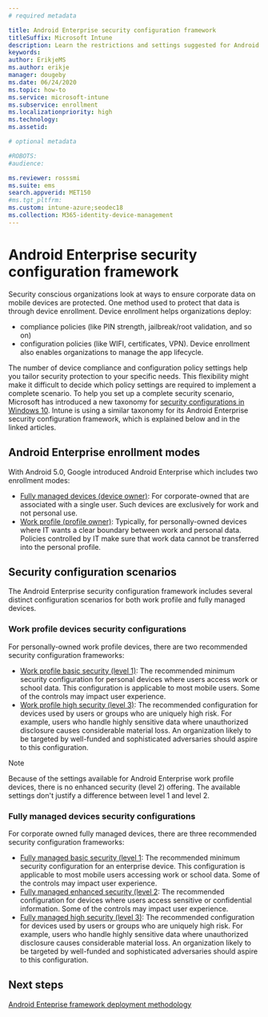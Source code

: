 ```yaml
---
# required metadata

title: Android Enterprise security configuration framework
titleSuffix: Microsoft Intune
description: Learn the restrictions and settings suggested for Android Enterprise device basic and high security.
keywords:
author: ErikjeMS
ms.author: erikje
manager: dougeby
ms.date: 06/24/2020
ms.topic: how-to
ms.service: microsoft-intune
ms.subservice: enrollment
ms.localizationpriority: high
ms.technology:
ms.assetid: 

# optional metadata

#ROBOTS:
#audience:

ms.reviewer: rosssmi
ms.suite: ems
search.appverid: MET150
#ms.tgt_pltfrm:
ms.custom: intune-azure;seodec18
ms.collection: M365-identity-device-management
---
```


# Android Enterprise security configuration framework

Security conscious organizations look at ways to ensure corporate data on mobile devices are protected. One method used to protect that data is through device enrollment. Device enrollment helps organizations deploy:
- compliance policies (like PIN strength, jailbreak/root validation, and so on)
- configuration policies (like WIFI, certificates, VPN).
Device enrollment also enables organizations to manage the app lifecycle.

The number of device compliance and configuration policy settings help you tailor security protection to your specific needs. This flexibility might make it difficult to decide which policy settings are required to implement a complete scenario. To help you set up a complete security scenario, Microsoft has introduced a new taxonomy for [security configurations in Windows 10](http://aka.ms/secconframework). Intune is using a similar taxonomy for its Android Enterprise security configuration framework, which is explained below and in the linked articles. 

## Android Enterprise enrollment modes

With Android 5.0, Google introduced Android Enterprise which includes two  enrollment modes:
- [Fully managed devices (device owner)](android-fully-managed-enroll.md): For corporate-owned that are associated with a single user. Such devices are  exclusively for work and not personal use.
- [Work profile (profile owner)](android-work-profile-enroll.md): Typically, for personally-owned devices where IT wants a clear boundary between work and personal data. Policies controlled by IT make sure that work data cannot be transferred into the personal profile.

## Security configuration scenarios

The Android Enterprise security configuration framework includes several distinct configuration scenarios for both work profile and fully managed  devices.

### Work profile devices security configurations

For personally-owned work profile devices, there are two recommended security configuration frameworks:

- [Work profile basic security (level 1)](): The recommended minimum security configuration for personal devices where users access work or school data. This configuration is applicable to most mobile users. Some of the controls may impact user experience.
- [Work profile high security (level 3)](): The recommended configuration for devices used by users or groups who are uniquely high risk. For example, users who handle highly sensitive data where unauthorized disclosure causes considerable material loss. An organization likely to be targeted by well-funded and sophisticated adversaries should aspire to this configuration.


> [!Note]
> Because of the settings available for Android Enterprise work profile devices, there is no enhanced security (level 2) offering. The available settings don't justify a difference between level 1 and level 2.


### Fully managed devices security configurations

For corporate owned fully managed devices, there are three recommended security configuration frameworks:

- [Fully managed basic security (level 1](): The recommended minimum security configuration for an enterprise device. This configuration is applicable to most mobile users accessing work or school data. Some of the controls may impact user experience.
- [Fully managed enhanced security (level 2](): The recommended configuration for devices where users access sensitive or confidential information. Some of the controls may impact user experience.
- [Fully managed high security (level 3)](): The recommended configuration for devices used by users or groups who are uniquely high risk. For example, users who handle highly sensitive data where unauthorized disclosure causes considerable material loss. An organization likely to be targeted by well-funded and sophisticated adversaries should aspire to this configuration.

## Next steps

[Android Enteprise framework deployment methodology](framework-deployment-methodology.md)
